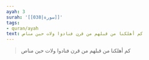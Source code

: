 ```yaml
---
ayah: 3
surah: '[[038|سورة]]'
tags:
- quran/ayah
text: كم أهلكنا من قبلهم من قرن فنادوا ولات حين مناص
---
```

> كم أهلكنا من قبلهم من قرن فنادوا ولات حين مناص
